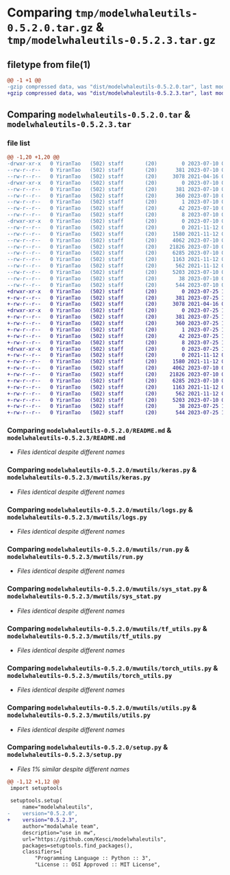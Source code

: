 # Comparing `tmp/modelwhaleutils-0.5.2.0.tar.gz` & `tmp/modelwhaleutils-0.5.2.3.tar.gz`

## filetype from file(1)

```diff
@@ -1 +1 @@
-gzip compressed data, was "dist/modelwhaleutils-0.5.2.0.tar", last modified: Mon Jul 10 04:04:37 2023, max compression
+gzip compressed data, was "dist/modelwhaleutils-0.5.2.3.tar", last modified: Tue Jul 25 10:17:46 2023, max compression
```

## Comparing `modelwhaleutils-0.5.2.0.tar` & `modelwhaleutils-0.5.2.3.tar`

### file list

```diff
@@ -1,20 +1,20 @@
-drwxr-xr-x   0 YiranTao   (502) staff       (20)        0 2023-07-10 04:04:37.000000 modelwhaleutils-0.5.2.0/
--rw-r--r--   0 YiranTao   (502) staff       (20)      381 2023-07-10 04:04:37.000000 modelwhaleutils-0.5.2.0/PKG-INFO
--rw-r--r--   0 YiranTao   (502) staff       (20)     3078 2021-04-16 07:51:27.000000 modelwhaleutils-0.5.2.0/README.md
-drwxr-xr-x   0 YiranTao   (502) staff       (20)        0 2023-07-10 04:04:37.000000 modelwhaleutils-0.5.2.0/modelwhaleutils.egg-info/
--rw-r--r--   0 YiranTao   (502) staff       (20)      381 2023-07-10 04:04:37.000000 modelwhaleutils-0.5.2.0/modelwhaleutils.egg-info/PKG-INFO
--rw-r--r--   0 YiranTao   (502) staff       (20)      360 2023-07-10 04:04:37.000000 modelwhaleutils-0.5.2.0/modelwhaleutils.egg-info/SOURCES.txt
--rw-r--r--   0 YiranTao   (502) staff       (20)        1 2023-07-10 04:04:37.000000 modelwhaleutils-0.5.2.0/modelwhaleutils.egg-info/dependency_links.txt
--rw-r--r--   0 YiranTao   (502) staff       (20)       42 2023-07-10 04:04:37.000000 modelwhaleutils-0.5.2.0/modelwhaleutils.egg-info/requires.txt
--rw-r--r--   0 YiranTao   (502) staff       (20)        8 2023-07-10 04:04:37.000000 modelwhaleutils-0.5.2.0/modelwhaleutils.egg-info/top_level.txt
-drwxr-xr-x   0 YiranTao   (502) staff       (20)        0 2023-07-10 04:04:37.000000 modelwhaleutils-0.5.2.0/mwutils/
--rw-r--r--   0 YiranTao   (502) staff       (20)        0 2021-11-12 07:12:08.000000 modelwhaleutils-0.5.2.0/mwutils/__init__.py
--rw-r--r--   0 YiranTao   (502) staff       (20)     1580 2021-11-12 07:12:08.000000 modelwhaleutils-0.5.2.0/mwutils/keras.py
--rw-r--r--   0 YiranTao   (502) staff       (20)     4062 2023-07-10 03:51:57.000000 modelwhaleutils-0.5.2.0/mwutils/logs.py
--rw-r--r--   0 YiranTao   (502) staff       (20)    21826 2023-07-10 03:51:57.000000 modelwhaleutils-0.5.2.0/mwutils/run.py
--rw-r--r--   0 YiranTao   (502) staff       (20)     6285 2023-07-10 03:51:57.000000 modelwhaleutils-0.5.2.0/mwutils/sys_stat.py
--rw-r--r--   0 YiranTao   (502) staff       (20)     1163 2021-11-12 07:12:08.000000 modelwhaleutils-0.5.2.0/mwutils/tf_utils.py
--rw-r--r--   0 YiranTao   (502) staff       (20)      562 2021-11-12 07:12:08.000000 modelwhaleutils-0.5.2.0/mwutils/torch_utils.py
--rw-r--r--   0 YiranTao   (502) staff       (20)     5203 2023-07-10 03:51:57.000000 modelwhaleutils-0.5.2.0/mwutils/utils.py
--rw-r--r--   0 YiranTao   (502) staff       (20)       38 2023-07-10 04:04:37.000000 modelwhaleutils-0.5.2.0/setup.cfg
--rw-r--r--   0 YiranTao   (502) staff       (20)      544 2023-07-10 04:04:34.000000 modelwhaleutils-0.5.2.0/setup.py
+drwxr-xr-x   0 YiranTao   (502) staff       (20)        0 2023-07-25 10:17:46.000000 modelwhaleutils-0.5.2.3/
+-rw-r--r--   0 YiranTao   (502) staff       (20)      381 2023-07-25 10:17:46.000000 modelwhaleutils-0.5.2.3/PKG-INFO
+-rw-r--r--   0 YiranTao   (502) staff       (20)     3078 2021-04-16 07:51:27.000000 modelwhaleutils-0.5.2.3/README.md
+drwxr-xr-x   0 YiranTao   (502) staff       (20)        0 2023-07-25 10:17:46.000000 modelwhaleutils-0.5.2.3/modelwhaleutils.egg-info/
+-rw-r--r--   0 YiranTao   (502) staff       (20)      381 2023-07-25 10:17:46.000000 modelwhaleutils-0.5.2.3/modelwhaleutils.egg-info/PKG-INFO
+-rw-r--r--   0 YiranTao   (502) staff       (20)      360 2023-07-25 10:17:46.000000 modelwhaleutils-0.5.2.3/modelwhaleutils.egg-info/SOURCES.txt
+-rw-r--r--   0 YiranTao   (502) staff       (20)        1 2023-07-25 10:17:46.000000 modelwhaleutils-0.5.2.3/modelwhaleutils.egg-info/dependency_links.txt
+-rw-r--r--   0 YiranTao   (502) staff       (20)       42 2023-07-25 10:17:46.000000 modelwhaleutils-0.5.2.3/modelwhaleutils.egg-info/requires.txt
+-rw-r--r--   0 YiranTao   (502) staff       (20)        8 2023-07-25 10:17:46.000000 modelwhaleutils-0.5.2.3/modelwhaleutils.egg-info/top_level.txt
+drwxr-xr-x   0 YiranTao   (502) staff       (20)        0 2023-07-25 10:17:46.000000 modelwhaleutils-0.5.2.3/mwutils/
+-rw-r--r--   0 YiranTao   (502) staff       (20)        0 2021-11-12 07:12:08.000000 modelwhaleutils-0.5.2.3/mwutils/__init__.py
+-rw-r--r--   0 YiranTao   (502) staff       (20)     1580 2021-11-12 07:12:08.000000 modelwhaleutils-0.5.2.3/mwutils/keras.py
+-rw-r--r--   0 YiranTao   (502) staff       (20)     4062 2023-07-10 03:51:57.000000 modelwhaleutils-0.5.2.3/mwutils/logs.py
+-rw-r--r--   0 YiranTao   (502) staff       (20)    21826 2023-07-10 03:51:57.000000 modelwhaleutils-0.5.2.3/mwutils/run.py
+-rw-r--r--   0 YiranTao   (502) staff       (20)     6285 2023-07-10 03:51:57.000000 modelwhaleutils-0.5.2.3/mwutils/sys_stat.py
+-rw-r--r--   0 YiranTao   (502) staff       (20)     1163 2021-11-12 07:12:08.000000 modelwhaleutils-0.5.2.3/mwutils/tf_utils.py
+-rw-r--r--   0 YiranTao   (502) staff       (20)      562 2021-11-12 07:12:08.000000 modelwhaleutils-0.5.2.3/mwutils/torch_utils.py
+-rw-r--r--   0 YiranTao   (502) staff       (20)     5203 2023-07-10 03:51:57.000000 modelwhaleutils-0.5.2.3/mwutils/utils.py
+-rw-r--r--   0 YiranTao   (502) staff       (20)       38 2023-07-25 10:17:46.000000 modelwhaleutils-0.5.2.3/setup.cfg
+-rw-r--r--   0 YiranTao   (502) staff       (20)      544 2023-07-25 10:17:36.000000 modelwhaleutils-0.5.2.3/setup.py
```

### Comparing `modelwhaleutils-0.5.2.0/README.md` & `modelwhaleutils-0.5.2.3/README.md`

 * *Files identical despite different names*

### Comparing `modelwhaleutils-0.5.2.0/mwutils/keras.py` & `modelwhaleutils-0.5.2.3/mwutils/keras.py`

 * *Files identical despite different names*

### Comparing `modelwhaleutils-0.5.2.0/mwutils/logs.py` & `modelwhaleutils-0.5.2.3/mwutils/logs.py`

 * *Files identical despite different names*

### Comparing `modelwhaleutils-0.5.2.0/mwutils/run.py` & `modelwhaleutils-0.5.2.3/mwutils/run.py`

 * *Files identical despite different names*

### Comparing `modelwhaleutils-0.5.2.0/mwutils/sys_stat.py` & `modelwhaleutils-0.5.2.3/mwutils/sys_stat.py`

 * *Files identical despite different names*

### Comparing `modelwhaleutils-0.5.2.0/mwutils/tf_utils.py` & `modelwhaleutils-0.5.2.3/mwutils/tf_utils.py`

 * *Files identical despite different names*

### Comparing `modelwhaleutils-0.5.2.0/mwutils/torch_utils.py` & `modelwhaleutils-0.5.2.3/mwutils/torch_utils.py`

 * *Files identical despite different names*

### Comparing `modelwhaleutils-0.5.2.0/mwutils/utils.py` & `modelwhaleutils-0.5.2.3/mwutils/utils.py`

 * *Files identical despite different names*

### Comparing `modelwhaleutils-0.5.2.0/setup.py` & `modelwhaleutils-0.5.2.3/setup.py`

 * *Files 1% similar despite different names*

```diff
@@ -1,12 +1,12 @@
 import setuptools
 
 setuptools.setup(
     name="modelwhaleutils",
-    version="0.5.2.0",
+    version="0.5.2.3",
     author="modalwhale team",
     description="use in mw",
     url="https://github.com/Kesci/modelwhaleutils",
     packages=setuptools.find_packages(),
     classifiers=[
         "Programming Language :: Python :: 3",
         "License :: OSI Approved :: MIT License",
```

